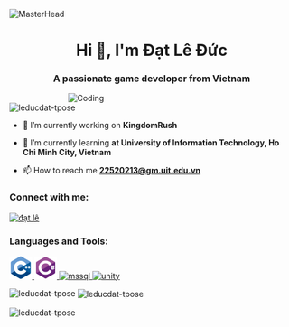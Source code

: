 ![MasterHead](https://user-images.githubusercontent.com/74038190/241765440-80728820-e06b-4f96-9c9e-9df46f0cc0a5.gif)
<h1 align="center">Hi 👋, I'm Đạt Lê Đức</h1>
<h3 align="center">A passionate game developer from Vietnam</h3>
<img align="right" alt="Coding" width="400" src="https://user-images.githubusercontent.com/74038190/240906093-9be4d344-6782-461a-b5a6-32a07bf7b34e.gif">
<p align="left"> <img src="https://komarev.com/ghpvc/?username=leducdat-tpose&label=Profile%20views&color=0e75b6&style=flat" alt="leducdat-tpose" /> </p>

- 🔭 I’m currently working on **KingdomRush**

- 🌱 I’m currently learning **at University of Information Technology, Ho Chi Minh City, Vietnam**

- 📫 How to reach me **22520213@gm.uit.edu.vn**

<h3 align="left">Connect with me:</h3>
<p align="left">
<a href="https://www.facebook.com/lamsaodecodcem/" target="blank"><img align="center" src="https://raw.githubusercontent.com/rahuldkjain/github-profile-readme-generator/master/src/images/icons/Social/facebook.svg" alt="đạt lê" height="30" width="40" /></a>
</p>

<h3 align="left">Languages and Tools:</h3>
<p align="left"> <a href="https://www.w3schools.com/cpp/" target="_blank" rel="noreferrer"> <img src="https://raw.githubusercontent.com/devicons/devicon/master/icons/cplusplus/cplusplus-original.svg" alt="cplusplus" width="40" height="40"/> </a> <a href="https://www.w3schools.com/cs/" target="_blank" rel="noreferrer"> <img src="https://raw.githubusercontent.com/devicons/devicon/master/icons/csharp/csharp-original.svg" alt="csharp" width="40" height="40"/> </a> <a href="https://www.microsoft.com/en-us/sql-server" target="_blank" rel="noreferrer"> <img src="https://www.svgrepo.com/show/303229/microsoft-sql-server-logo.svg" alt="mssql" width="40" height="40"/> </a> <a href="https://unity.com/" target="_blank" rel="noreferrer"> <img src="https://www.vectorlogo.zone/logos/unity3d/unity3d-icon.svg" alt="unity" width="40" height="40"/> </a> </p>

<p><img align="left" src="https://github-readme-stats.vercel.app/api/top-langs?username=leducdat-tpose&show_icons=true&locale=en&layout=compact" alt="leducdat-tpose" /></p>

<p>&nbsp;<img align="center" src="https://github-readme-stats.vercel.app/api?username=leducdat-tpose&show_icons=true&locale=en" alt="leducdat-tpose" /></p>

<p><img align="center" src="https://github-readme-streak-stats.herokuapp.com/?user=leducdat-tpose&" alt="leducdat-tpose" /></p>

